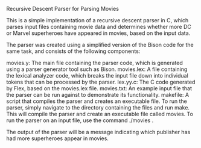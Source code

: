 Recursive Descent Parser for Parsing Movies

This is a simple implementation of a recursive descent parser in C, which parses input files containing movie data and determines whether more DC or Marvel superheroes have appeared in movies, based on the input data.

The parser was created using a simplified version of the Bison code for the same task, and consists of the following components:

movies.y: The main file containing the parser code, which is generated using a parser generator tool such as Bison.
movies.lex: A file containing the lexical analyzer code, which breaks the input file down into individual tokens that can be processed by the parser.
lex.yy.c: The C code generated by Flex, based on the movies.lex file.
movies.txt: An example input file that the parser can be run against to demonstrate its functionality.
makefile: A script that compiles the parser and creates an executable file.
To run the parser, simply navigate to the directory containing the files and run make. This will compile the parser and create an executable file called movies. To run the parser on an input file, use the command ./movies <input-file-name>.

The output of the parser will be a message indicating which publisher has had more superheroes appear in movies.
